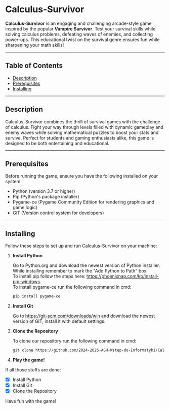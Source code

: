 # Calculus-Survivor

**Calculus-Survivor** is an engaging and challenging arcade-style game inspired by the popular **Vampire Survivor**. Test your survival skills while solving calculus problems, defeating waves of enemies, and collecting power-ups. This educational twist on the survival genre ensures fun while sharpening your math skills!

---

## Table of Contents

- [Description](#description)
- [Prerequisites](#prerequisites)
- [Installing](#installing)

---

## Description

Calculus-Survivor combines the thrill of survival games with the challenge of calculus. Fight your way through levels filled with dynamic gameplay and enemy waves while solving mathematical puzzles to boost your stats and survive. Perfect for students and gaming enthusiasts alike, this game is designed to be both entertaining and educational.

---

## Prerequisites

Before running the game, ensure you have the following installed on your system:

- Python (version 3.7 or higher)
- Pip (Python's package installer)
- Pygame-ce (Pygame Community Edition for rendering graphics and game logic)
- GiT (Version control system for developers)

---

## Installing

Follow these steps to set up and run Calculus-Survivor on your machine:
1. **Install Python**
   
    Go to Python.org and download the newest version of Python installer.  
    While installing remember to mark the "Add Python to Path" box.  
    To install pip follow the steps here: https://phoenixnap.com/kb/install-pip-windows.  
    To install pygame-ce run the following command in cmd:
    ```bash
    pip install pygame-ce
2. **Install Git**
   
    Go to https://git-scm.com/downloads/win and download the newest version of GIT, install it with default settings.
    
3. **Clone the Repository**
   
    To clone our repository run the following command in cmd:
    ```bash
   git clone https://github.com/2024-2025-AGH-Wstep-do-Informatyki/Calculus-Survivor.git
4. **Play the game!**

If all those stuffs are done:

- [X] Install Python
- [X] Install Git
- [X] Clone the Repository
      
Have fun with the game!
